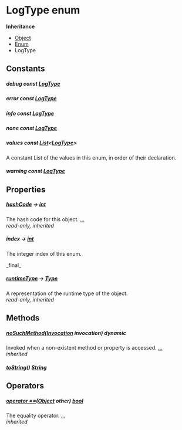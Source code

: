 


# LogType enum









**Inheritance**

- [Object](https://api.flutter.dev/flutter/dart-core/Object-class.html)
- [Enum](https://api.flutter.dev/flutter/dart-core/Enum-class.html)
- LogType


## Constants

##### debug const [LogType](../smeup_services_smeup_log_service/LogType.md)



   




##### error const [LogType](../smeup_services_smeup_log_service/LogType.md)



   




##### info const [LogType](../smeup_services_smeup_log_service/LogType.md)



   




##### none const [LogType](../smeup_services_smeup_log_service/LogType.md)



   




##### values const [List](https://api.flutter.dev/flutter/dart-core/List-class.html)&lt;[LogType](../smeup_services_smeup_log_service/LogType.md)>



<p>A constant List of the values in this enum, in order of their declaration.</p>   




##### warning const [LogType](../smeup_services_smeup_log_service/LogType.md)



   





## Properties

##### [hashCode](https://api.flutter.dev/flutter/dart-core/Object/hashCode.html) &#8594; [int](https://api.flutter.dev/flutter/dart-core/int-class.html)



The hash code for this object. [...](https://api.flutter.dev/flutter/dart-core/Object/hashCode.html)  
_read-only, inherited_



##### index &#8594; [int](https://api.flutter.dev/flutter/dart-core/int-class.html)



<p>The integer index of this enum.</p>   
_final_



##### [runtimeType](https://api.flutter.dev/flutter/dart-core/Object/runtimeType.html) &#8594; [Type](https://api.flutter.dev/flutter/dart-core/Type-class.html)



A representation of the runtime type of the object.   
_read-only, inherited_




## Methods

##### [noSuchMethod](https://api.flutter.dev/flutter/dart-core/Object/noSuchMethod.html)([Invocation](https://api.flutter.dev/flutter/dart-core/Invocation-class.html) invocation) dynamic



Invoked when a non-existent method or property is accessed. [...](https://api.flutter.dev/flutter/dart-core/Object/noSuchMethod.html)  
_inherited_



##### [toString](../smeup_services_smeup_log_service/LogType/toString.md)() [String](https://api.flutter.dev/flutter/dart-core/String-class.html)



   





## Operators

##### [operator ==](https://api.flutter.dev/flutter/dart-core/Object/operator_equals.html)([Object](https://api.flutter.dev/flutter/dart-core/Object-class.html) other) [bool](https://api.flutter.dev/flutter/dart-core/bool-class.html)



The equality operator. [...](https://api.flutter.dev/flutter/dart-core/Object/operator_equals.html)  
_inherited_










